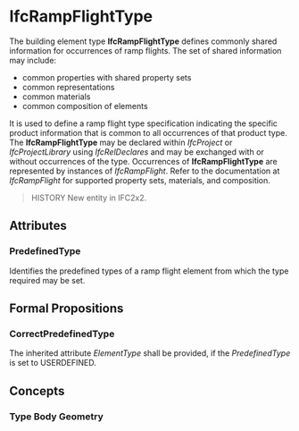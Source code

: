 # IfcRampFlightType

The building element type **IfcRampFlightType** defines commonly shared information for occurrences of ramp flights. The set of shared information may include:

* common properties with shared property sets
* common representations
* common materials
* common composition of elements

It is used to define a ramp flight type specification indicating the specific product information that is common to all occurrences of that product type. The **IfcRampFlightType** may be declared within _IfcProject_ or _IfcProjectLibrary_ using _IfcRelDeclares_ and may be exchanged with or without occurrences of the type. Occurrences of **IfcRampFlightType** are represented by instances of _IfcRampFlight_. Refer to the documentation at _IfcRampFlight_ for supported property sets, materials, and composition.

> HISTORY  New entity in IFC2x2.

## Attributes

### PredefinedType
Identifies the predefined types of a ramp flight element from which the type required may be set.

## Formal Propositions

### CorrectPredefinedType
The inherited attribute _ElementType_ shall be provided, if the _PredefinedType_ is set to USERDEFINED.

## Concepts

### Type Body Geometry



